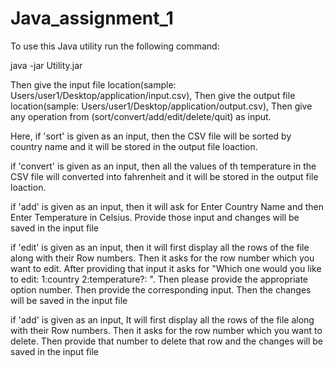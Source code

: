 # Java_assignment_1
To use this Java utility run the following command:

java -jar Utility.jar



Then give the input file location(sample: Users/user1/Desktop/application/input.csv),
Then give the output file location(sample: Users/user1/Desktop/application/output.csv),
Then give any operation from (sort/convert/add/edit/delete/quit) as input.

Here,
if 'sort' is given as an input, then the CSV file will be sorted by country name and it will be stored in the output file loaction.

if 'convert' is given as an input, then all the values of th temperature in the CSV file will converted into fahrenheit and it will be stored in the output file loaction.

if 'add' is given as an input, then it will ask for Enter Country Name and then Enter Temperature in Celsius. Provide those input and changes will be saved in the input file

if 'edit' is given as an input, then it will first display all the rows of the file along with their Row numbers. Then it asks for the row number which you want to edit. After providing that input it asks for  "Which one would you like to edit:
 1:country 
 2:temperature?: ". Then please provide the appropriate option number. Then provide the corresponding input. Then the changes will be saved in the input file


if 'add' is given as an input, It will first display all the rows of the file along with their Row numbers. Then it asks for the row number which you want to delete. Then provide that number to delete that row and the changes will be saved in the input file


